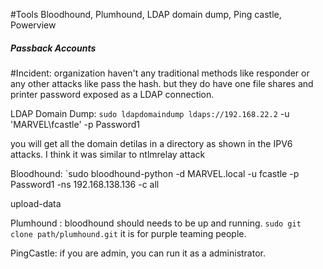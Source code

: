 #Tools Bloodhound, Plumhound, LDAP domain dump, Ping castle, Powerview

##### Passback Accounts
#Incident: organization haven't any traditional methods like responder or any other attacks like pass the hash.
but they do have one file shares and printer password exposed as a LDAP connection.


LDAP Domain Dump:
`sudo ldapdomaindump ldaps://192.168.22.2` -u 'MARVEL\fcastle' -p Password1

you will get all the domain detilas in a directory as shown in the IPV6 attacks. I think it was similar to ntlmrelay attack

Bloodhound:
`sudo bloodhound-python -d MARVEL.local -u fcastle -p Password1 -ns 192.168.138.136 -c all

upload-data 

Plumhound :
bloodhound should needs to be up and running.
`sudo git clone path/plumhound.git`
it is for purple teaming people.

PingCastle:
if you are admin, you can run it as a administrator.
